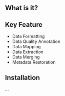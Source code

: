 ## What is it?


## Key Feature

- Data Formatting
- Data Quality Annotation
- Data Mapping
- Data Extraction
- Data Merging
- Metadata Restoration

## Installation

...
